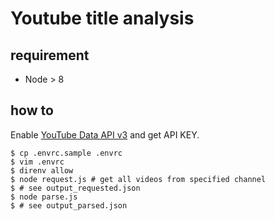 # Youtube title analysis

## requirement

- Node > 8

## how to

Enable [YouTube Data API v3](https://developers.google.com/youtube/v3/getting-started?hl=ja) and get API KEY.

```shell
$ cp .envrc.sample .envrc
$ vim .envrc
$ direnv allow
$ node request.js # get all videos from specified channel
$ # see output_requested.json
$ node parse.js
$ # see output_parsed.json
```
